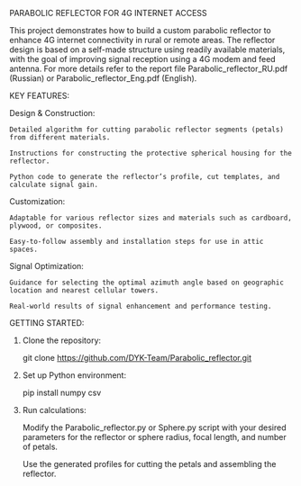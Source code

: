 PARABOLIC REFLECTOR FOR 4G INTERNET ACCESS

This project demonstrates how to build a custom parabolic reflector to enhance 4G internet connectivity in rural or remote areas. The reflector design is based on a self-made structure using readily available materials, with the goal of improving signal reception using a 4G modem and feed antenna. For more details refer to the report file Parabolic_reflector_RU.pdf (Russian) or Parabolic_reflector_Eng.pdf (English). 

KEY FEATURES:

  Design & Construction:
  
    Detailed algorithm for cutting parabolic reflector segments (petals) from different materials.
    
    Instructions for constructing the protective spherical housing for the reflector.
    
    Python code to generate the reflector’s profile, cut templates, and calculate signal gain.
    
  Customization:
  
    Adaptable for various reflector sizes and materials such as cardboard, plywood, or composites.
    
    Easy-to-follow assembly and installation steps for use in attic spaces.
    
  Signal Optimization:
  
    Guidance for selecting the optimal azimuth angle based on geographic location and nearest cellular towers.
    
    Real-world results of signal enhancement and performance testing.

GETTING STARTED:

1. Clone the repository:
   
    git clone https://github.com/DYK-Team/Parabolic_reflector.git

2. Set up Python environment:
   
    pip install numpy csv

3. Run calculations:

    Modify the Parabolic_reflector.py or Sphere.py script with your desired parameters for the reflector or sphere radius, focal length, and number of petals.
  
    Use the generated profiles for cutting the petals and assembling the reflector.

